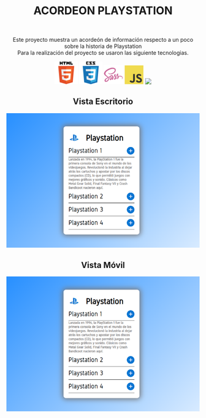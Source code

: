 <h1 align=center>ACORDEON PLAYSTATION</h1>

<br>


<p align=center>
Este proyecto muestra un acordeón de información respecto a un poco sobre la historia de Playstation <br> Para la realización del proyecto se usaron las siguiente tecnologias.
</p>

<p align="center">
 <img src="https://raw.githubusercontent.com/devicons/devicon/master/icons/html5/html5-original-wordmark.svg" width="60px">
 <img src="https://raw.githubusercontent.com/devicons/devicon/master/icons/css3/css3-original-wordmark.svg" width="60px">
 <img src="https://raw.githubusercontent.com/devicons/devicon/master/icons/sass/sass-original.svg" width="50px">
 <img src="https://raw.githubusercontent.com/devicons/devicon/master/icons/javascript/javascript-original.svg" width="50px">
 <img src="https://www.vectorlogo.zone/logos/git-scm/git-scm-icon.svg" width="50px">
</p>

<h2 style="text-align: center">Vista Escritorio</h2>
<img src="images/resultado.png">

<h2 style="text-align: center"> Vista Móvil</h2>
<img src="images/resultado.png">